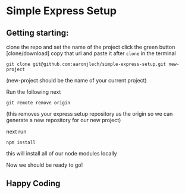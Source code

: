 # Simple Express Setup


## Getting starting:

clone the repo and set the name of the project
click the green button [clone/download] copy that url and paste it after `clone` in the terminal
```
git clone git@github.com:aaronjlech/simple-express-setup.git new-project
```
(new-project should be the name of your current project)

Run the following next
```
git remote remove origin
```
(this removes your express setup repository as the origin so we can generate a new repository for our new project)

next run
```
npm install
```
this will install all of our node modules locally

Now we should be ready to go!

## Happy Coding
